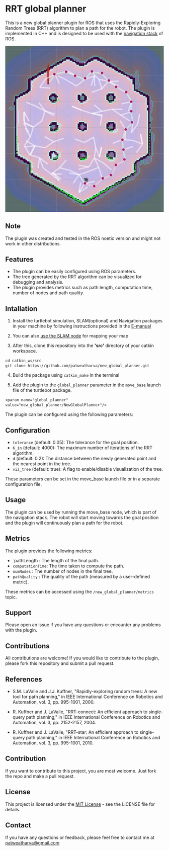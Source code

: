 # RRT global planner
This is a new global planner plugin for ROS that uses the Rapidly-Exploring Random Trees (RRT) algorithm to plan a path for the robot. The plugin is implemented in C++ and is designed to be used with the [navigation stack](http://wiki.ros.org/navigation) of ROS.

![alt text](https://github.com/patweatharva/RRT-global-planner-for-turtlebot/blob/main/refrences/InkedScreenshot%202022-12-11%20192943.jpg)

## Note
The plugin was created and tested in the ROS noetic version and might not work in other distributions.


## Features
* The plugin can be easily configured using ROS parameters.
* The tree generated by the RRT algorithm can be visualized for debugging and analysis.
* The plugin provides metrics such as path length, computation time, number of nodes and path quality.

## Intallation 

1. Install the turtlebot simulation, SLAM(optional) and Navigation packages in your machine by following instructions provided in the [E-manual](https://emanual.robotis.com/docs/en/platform/turtlebot3/quick-start/#pc-setup)

2. You can also [use the SLAM node](https://emanual.robotis.com/docs/en/platform/turtlebot3/slam_simulation/) for mapping your map 

3. After this, clone this repository into the **'src'** directory of your catkin workspace.

```
cd catkin_ws/src
git clone https://github.com/patweatharva/new_global_planner.git

```
4. Build the package using `catkin_make` in the terminal

5. Add the plugin to the `global_planner` parameter in the `move_base` launch file of the turtlebot package.

```
<param name="global_planner" value="new_global_planner/NewGlobalPlanner"/>
```
The plugin can be configured using the following parameters:

## Configuration

* `tolerance` (default: 0.05): The tolerance for the goal position.
* `K_in` (default: 4000): The maximum number of iterations of the RRT algorithm.
* `d` (default: 0.2): The distance between the newly generated point and the nearest point in the tree.
* `viz_tree` (default: true): A flag to enable/disable visualization of the tree.

These parameters can be set in the move_base launch file or in a separate configuration file.

## Usage
The plugin can be used by running the move_base node, which is part of the navigation stack. The robot will start moving towards the goal position and the plugin will continuously plan a path for the robot.

## Metrics
The plugin provides the following metrics:

* `pathLength : The length of the final path.
* `computationTime`: The time taken to compute the path.
* `numNodes` : The number of nodes in the final tree.
* `pathQuality` : The quality of the path (measured by a user-defined metric).

These metrics can be accessed using the `/new_global_planner/metrics` topic.

## Support
Please open an issue if you have any questions or encounter any problems with the plugin.

## Contributions
All contributions are welcome! If you would like to contribute to the plugin, please fork this repository and submit a pull request.

## References

* S.M. LaValle and J.J. Kuffner, "Rapidly-exploring random trees: A new tool for path planning," in IEEE International Conference on Robotics and Automation, vol. 3, pp. 995-1001, 2000.

* R. Kuffner and J. LaValle, "RRT-connect: An efficient approach to single-query path planning," in IEEE International Conference on Robotics and Automation, vol. 3, pp. 2152-2157, 2004.

* R. Kuffner and J. LaValle, "RRT-star: An efficient approach to single-query path planning," in IEEE International Conference on Robotics and Automation, vol. 3, pp. 995-1001, 2010.


## Contribution
If you want to contribute to this project, you are most welcome. Just fork the repo and make a pull request.

## License
This project is licensed under the [MIT License](https://github.com/patweatharva/RRT-global-planner-for-turtlebot/blob/main/LICENSE) - see the LICENSE file for details.

## Contact
If you have any questions or feedback, please feel free to contact me at [patweatharva@gmail.com](patweatharva@gmail.com)

